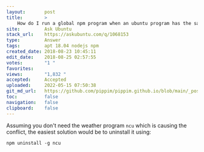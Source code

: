 ```yaml
---
layout:       post
title:        >
    How do I run a global npm program when an ubuntu program has the same name?
site:         Ask Ubuntu
stack_url:    https://askubuntu.com/q/1068153
type:         Answer
tags:         apt 18.04 nodejs npm
created_date: 2018-08-23 10:45:11
edit_date:    2018-08-25 02:57:55
votes:        "1 "
favorites:    
views:        "1,832 "
accepted:     Accepted
uploaded:     2022-05-15 07:50:38
git_md_url:   https://github.com/pippim/pippim.github.io/blob/main/_posts/2018/2018-08-23-How-do-I-run-a-global-npm-program-when-an-ubuntu-program-has-the-same-name_.md
toc:          false
navigation:   false
clipboard:    false
---
```


Assuming you don't need the weather program `ncu` which is causing the conflict, the easiest solution would be to uninstall it using:

``` 
npm uninstall -g ncu
```
